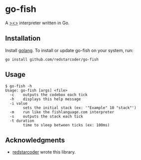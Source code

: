 go-fish
======

A [><>](esolangs.org/wiki/Fish) interpreter written in Go.

Installation
---------------

Install [golang](http://golang.org/doc/install). To install or update go-fish on your system, run:

```
go install github.com/redstarcoder/go-fish
```

Usage
---------------

```
$ go-fish -h
Usage: go-fish [args] <file>
  -c	outputs the codebox each tick
  -h	displays this help message
  -i value
    	sets the initial stack (ex: '"Example" 10 "stack"')
  -m	run like the fishlanguage.com interpreter
  -s	outputs the stack each tick
  -t duration
    	time to sleep between ticks (ex: 100ms)
```

Acknowledgments
---------------

* [redstarcoder](https://github.com/redstarcoder) wrote this library.
